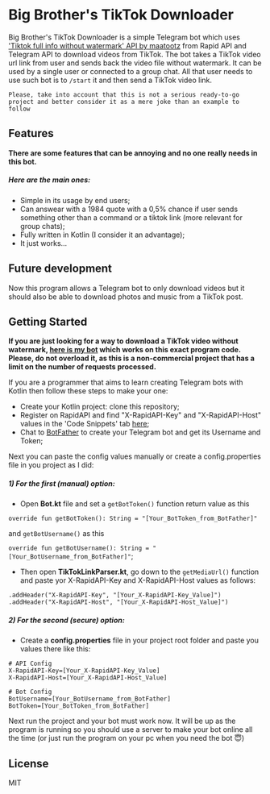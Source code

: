 # Big Brother's TikTok Downloader


Big Brother's TikTok Downloader is a simple Telegram bot which uses ['Tiktok full info without watermark' API by maatootz](https://rapidapi.com/maatootz/api/tiktok-full-info-without-watermark) from Rapid API and Telegram API to download videos from TikTok. The bot takes a TikTok video url link from user and sends back the video file without watermark. It can be used by a single user or connected to a group chat. All that user needs to use such bot is to ```/start``` it and then send a TikTok video link.

`Please, take into account that this is not a serious ready-to-go project and better consider it as a mere joke than an example to follow`


## Features
**There are some features that can be annoying and no one really needs in this bot.**
##### Here are the main ones:
- Simple in its usage by end users;
- Can answear with a 1984 quote with a 0,5% chance if user sends something other than a command or a tiktok link (more relevant for group chats);
- Fully written in Kotlin (I consider it an advantage);
- It just works...

## Future development
Now this program allows a Telegram bot to only download videos but it should also be able to download photos and music from a TikTok post.

## Getting Started

**If you are just looking for a way to download a TikTok video without watermark, [here is my bot](https://t.me/bbs_tt_stealer_bot) which works on this exact program code. Please, do not overload it, as this is a non-commercial project that has a limit on the number of requests processed.**

If you are a programmer that aims to learn creating Telegram bots with Kotlin then follow these steps to make your one:
- Create your Kotlin project: clone this repository;
- Register on RapidAPI and find "X-RapidAPI-Key" and "X-RapidAPI-Host" values in the 'Code Snippets' tab [here](https://rapidapi.com/maatootz/api/tiktok-full-info-without-watermark);
- Chat to [BotFather](https://t.me/BotFather) to create your Telegram bot and get its Username and Token;

Next you can paste the config values manually or create a config.properties file in you project as I did:
##### 1) For the first (manual) option:
- Open **Bot.kt** file and set a `getBotToken()` function return value as this

```override fun getBotToken(): String = "[Your_BotToken_from_BotFather]"```

and `getBotUsername()` as this

```override fun getBotUsername(): String = "[Your_BotUsername_from_BotFather]"```;

- Then open **TikTokLinkParser.kt**, go down to the `getMediaUrl()` function and paste yor X-RapidAPI-Key and X-RapidAPI-Host values as follows:

```
.addHeader("X-RapidAPI-Key", "[Your_X-RapidAPI-Key_Value]")
.addHeader("X-RapidAPI-Host", "[Your_X-RapidAPI-Host_Value]")
```

##### 2) For the second (secure) option:
- Create a **config.properties** file in your project root folder and paste you values there like this:
```
# API Config
X-RapidAPI-Key=[Your_X-RapidAPI-Key_Value]
X-RapidAPI-Host=[Your_X-RapidAPI-Host_Value]

# Bot Config
BotUsername=[Your_BotUsername_from_BotFather]
BotToken=[Your_BotToken_from_BotFather]
```

Next run the project and your bot must work now.
It will be up as the program is running so you should use a server to make your bot online all the time (or just run the program on your pc when you need the bot 😇)


## License

MIT
